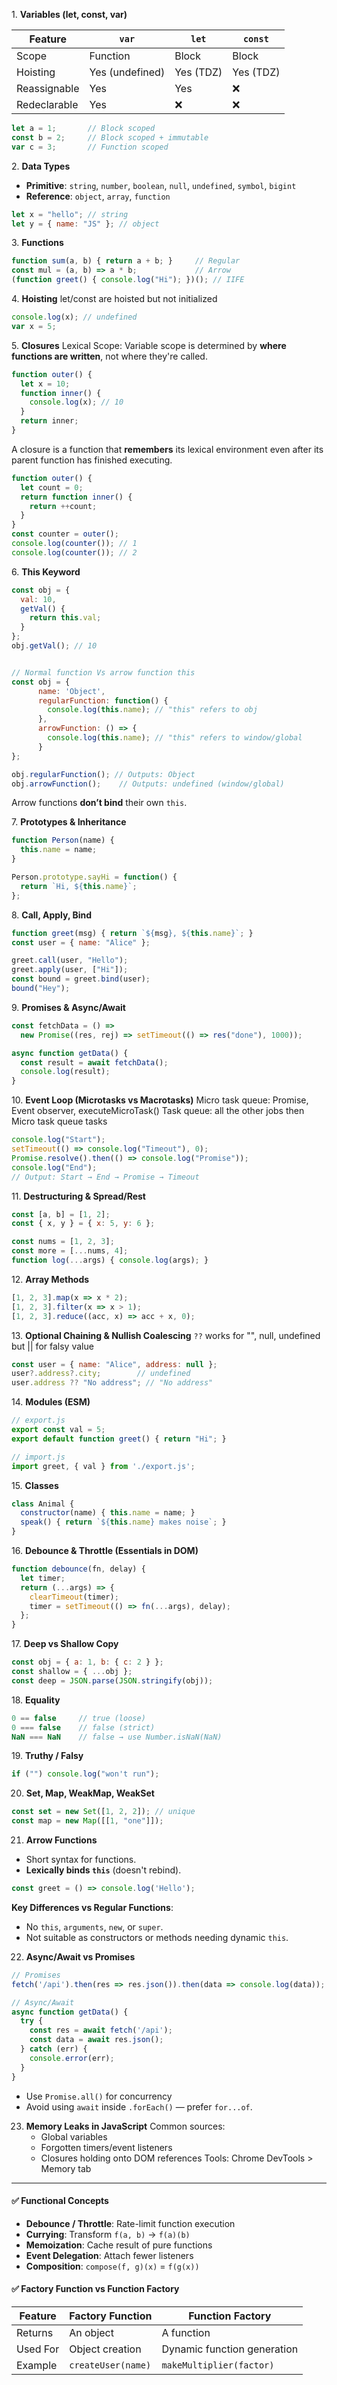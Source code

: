
1. **Variables (let, const, var)**

| Feature      | `var`           | `let`     | `const`   |
| ------------ | --------------- | --------- | --------- |
| Scope        | Function        | Block     | Block     |
| Hoisting     | Yes (undefined) | Yes (TDZ) | Yes (TDZ) |
| Reassignable | Yes             | Yes       | ❌         |
| Redeclarable | Yes             | ❌         | ❌         |
```js
let a = 1;       // Block scoped
const b = 2;     // Block scoped + immutable
var c = 3;       // Function scoped
```

2. **Data Types**
- **Primitive**: `string`, `number`, `boolean`, `null`, `undefined`, `symbol`, `bigint`
- **Reference**: `object`, `array`, `function`
```js
let x = "hello"; // string
let y = { name: "JS" }; // object
```

3. **Functions**
```js
function sum(a, b) { return a + b; }     // Regular
const mul = (a, b) => a * b;             // Arrow
(function greet() { console.log("Hi"); })(); // IIFE
```

4. **Hoisting**
let/const are hoisted but not initialized
```js
console.log(x); // undefined
var x = 5;
```

5. **Closures**
Lexical Scope: Variable scope is determined by **where functions are written**, not where they're called.
```js
function outer() {
  let x = 10;
  function inner() {
    console.log(x); // 10
  }
  return inner;
}
```
A closure is a function that **remembers** its lexical environment even after its parent function has finished executing.
```js
function outer() {
  let count = 0;
  return function inner() {
    return ++count;
  }
}
const counter = outer();
console.log(counter()); // 1
console.log(counter()); // 2
```

6. **This Keyword**
```js
const obj = {
  val: 10,
  getVal() {
    return this.val;
  }
};
obj.getVal(); // 10


// Normal function Vs arrow function this
const obj = {
      name: 'Object',
      regularFunction: function() {
        console.log(this.name); // "this" refers to obj
      },
      arrowFunction: () => {
        console.log(this.name); // "this" refers to window/global
      }
};

obj.regularFunction(); // Outputs: Object
obj.arrowFunction();    // Outputs: undefined (window/global)
```
Arrow functions **don’t bind** their own `this`.

7. **Prototypes & Inheritance**
```js
function Person(name) {
  this.name = name;
}

Person.prototype.sayHi = function() {
  return `Hi, ${this.name}`;
};
```

8. **Call, Apply, Bind**
```js
function greet(msg) { return `${msg}, ${this.name}`; }
const user = { name: "Alice" };

greet.call(user, "Hello");
greet.apply(user, ["Hi"]);
const bound = greet.bind(user);
bound("Hey");
```

9. **Promises & Async/Await**
```js
const fetchData = () =>
  new Promise((res, rej) => setTimeout(() => res("done"), 1000));

async function getData() {
  const result = await fetchData();
  console.log(result);
}
```

10. **Event Loop (Microtasks vs Macrotasks)**
Micro task queue: Promise, Event observer, executeMicroTask()
Task queue: all the other jobs then Micro task queue tasks
```js
console.log("Start");
setTimeout(() => console.log("Timeout"), 0);
Promise.resolve().then(() => console.log("Promise"));
console.log("End");
// Output: Start → End → Promise → Timeout
```

11. **Destructuring & Spread/Rest**
```js
const [a, b] = [1, 2];
const { x, y } = { x: 5, y: 6 };

const nums = [1, 2, 3];
const more = [...nums, 4];
function log(...args) { console.log(args); }
```

12. **Array Methods**
```js
[1, 2, 3].map(x => x * 2);
[1, 2, 3].filter(x => x > 1);
[1, 2, 3].reduce((acc, x) => acc + x, 0);
```

13. **Optional Chaining & Nullish Coalescing**
`??` works for "", null, undefined but || for falsy value
```js
const user = { name: "Alice", address: null };
user?.address?.city;        // undefined
user.address ?? "No address"; // "No address"
```

14. **Modules (ESM)**
```js
// export.js
export const val = 5;
export default function greet() { return "Hi"; }

// import.js
import greet, { val } from './export.js';
```

15. **Classes**
```js
class Animal {
  constructor(name) { this.name = name; }
  speak() { return `${this.name} makes noise`; }
}
```

16. **Debounce & Throttle (Essentials in DOM)**
```js
function debounce(fn, delay) {
  let timer;
  return (...args) => {
    clearTimeout(timer);
    timer = setTimeout(() => fn(...args), delay);
  };
}
```

17. **Deep vs Shallow Copy**
```js
const obj = { a: 1, b: { c: 2 } };
const shallow = { ...obj };
const deep = JSON.parse(JSON.stringify(obj));
```

18. **Equality**
```js
0 == false     // true (loose)
0 === false    // false (strict)
NaN === NaN    // false → use Number.isNaN(NaN)
```

19. **Truthy / Falsy**
```js
if ("") console.log("won't run");
```

20. **Set, Map, WeakMap, WeakSet**
```js
const set = new Set([1, 2, 2]); // unique
const map = new Map([[1, "one"]]);
```

21. **Arrow Functions**
- Short syntax for functions.
- **Lexically binds `this`** (doesn't rebind).
```js
const greet = () => console.log('Hello');
```
**Key Differences vs Regular Functions**:
- No `this`, `arguments`, `new`, or `super`.
- Not suitable as constructors or methods needing dynamic `this`.

22. **Async/Await vs Promises**
```js
// Promises
fetch('/api').then(res => res.json()).then(data => console.log(data));

// Async/Await
async function getData() {
  try {
    const res = await fetch('/api');
    const data = await res.json();
  } catch (err) {
    console.error(err);
  }
}
```
- Use `Promise.all()` for concurrency
- Avoid using `await` inside `.forEach()` — prefer `for...of`.

23. **Memory Leaks in JavaScript**
    Common sources:
    - Global variables
    - Forgotten timers/event listeners
    - Closures holding onto DOM references
	Tools: Chrome DevTools > Memory tab
---
#### ✅ Functional Concepts
- **Debounce / Throttle**: Rate-limit function execution
- **Currying**: Transform `f(a, b)` → `f(a)(b)`
- **Memoization**: Cache result of pure functions
- **Event Delegation**: Attach fewer listeners
- **Composition**: `compose(f, g)(x)` = `f(g(x))`
#### ✅ Factory Function vs Function Factory

| Feature  | Factory Function   | Function Factory            |
| -------- | ------------------ | --------------------------- |
| Returns  | An object          | A function                  |
| Used For | Object creation    | Dynamic function generation |
| Example  | `createUser(name)` | `makeMultiplier(factor)`    |
